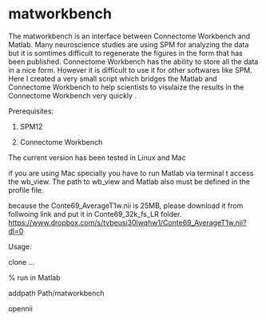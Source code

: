 # matworkbench
The matworkbench is an interface between Connectome Workbench and Matlab. Many neuroscience studies are using SPM for analyzing the data but it is somtimes difficult to regenerate the figures in the form that has been published. Connectome Workbench has the ability to store all the data in a nice form. However it is difficult to use it for other softwares like SPM. Here I created a very small script which bridges the Matlab and Connectome Workbench to help scientists to visulaize the results in the Connectome Workbench very quickly .

Prerequisites:

1) SPM12

2) Connectome Workbench

The current version has been tested in Linux and Mac

if you are using Mac specially you have to run Matlab via terminal t access the wb_view.
The path to wb_view and Matlab also must be defined in the profile file. 

because the Conte69_AverageT1w.nii is 25MB, please download it from follwoing link and put it in Conte69_32k_fs_LR  folder.
https://www.dropbox.com/s/tvbeusi30lwqhw1/Conte69_AverageT1w.nii?dl=0

Usage:

clone ...

% run in Matlab

addpath  Path/matworkbench

opennii

